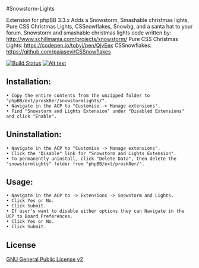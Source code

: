 #Snowstorm-Lights

Extension for phpBB 3.3.x
Adds a Snowstorm, Smashable christmas lights, Pure CSS Christmas Lights, CSSnowflakes, Snowbg, and a santa hat to your forum.
Snowstorm and smashable christmas lights code written by: http://www.schillmania.com/projects/snowstorm/
Pure CSS Christmas Lights: https://codepen.io/tobyj/pen/QjvEex
CSSnowflakes: https://github.com/pajasevi/CSSnowflakes

[![Build Status](https://github.com/Prosk8er/Snowstorm-Lights/workflows/Tests/badge.svg)](https://github.com/Prosk8er/Snowstorm-Lights/actions)
[![Alt text](https://img.shields.io/badge/phpBB-3.3.x%20Compatible%20-blue.svg)](https://github.com/Prosk8er/Snowstorm-Lights)

## Installation:
    • Copy the entire contents from the unzipped folder to "phpBB/ext/prosk8er/snowstormlights/".
    • Navigate in the ACP to "Customise -> Manage extensions".
    • Find "Snowstorm and Lights Extension" under "Disabled Extensions" and click "Enable".

## Uninstallation:
    • Navigate in the ACP to "Customise -> Manage extensions".
    • Click the "Disable" link for "Snowstorm and Lights Extension".
    • To permanently uninstall, click "Delete Data", then delete the "snowstormlights" folder from "phpBB/ext/prosk8er/".

## Usage:
    • Navigate in the ACP to -> Extensions -> Snowstorm and Lights.
    • Click Yes or No.
    • Click Submit.
    • If user's want to disable either options they can Navigate in the UCP to Board Preferences.
    • Click Yes or No.
    • Click Submit.

## License

[GNU General Public License v2](license.txt)